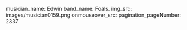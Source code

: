musician_name: Edwin
band_name: Foals.
img_src: images/musician0159.png
onmouseover_src: 
pagination_pageNumber: 2337